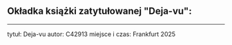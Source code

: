 ## Okładka książki zatytułowanej "Deja-vu":

---

tytuł: Deja-vu
autor: C42913
miejsce i czas: Frankfurt 2025